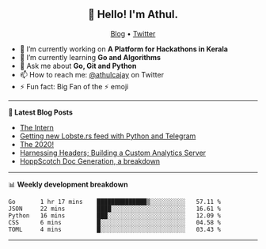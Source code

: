 <h2 align="center">👋 Hello! I'm Athul.</h2>
<p align="center">
  <a href="https://blog.athulcyriac.xyz">Blog</a> •
  <a href="https://twitter.com/athulcajay">Twitter</a>
</p>


- 🔭 I’m currently working on **A Platform for Hackathons in Kerala**
- 🌱 I’m currently learning **Go and Algorithms**
- 💬 Ask me about **Go, Git and Python**
- 📫 How to reach me: [@athulcajay](https://twitter.com/athulcajay) on Twitter
- ⚡ Fun fact: Big Fan of the :zap: emoji

-------

**📝 Latest Blog Posts**

<!-- BLOG-POST-LIST:START -->
- [The Intern](https://blog.athulcyriac.xyz/blog/frappe-internship/)
- [Getting new Lobste.rs feed with Python and Telegram](https://blog.athulcyriac.xyz/blog/lobsters_feed/)
- [The 2020!](https://blog.athulcyriac.xyz/blog/2020/)
- [Harnessing Headers; Building a Custom Analytics Server](https://blog.athulcyriac.xyz/blog/analytics_from_scratch/)
- [HoppScotch Doc Generation, a breakdown](https://blog.athulcyriac.xyz/blog/hopp-gen/)
<!-- BLOG-POST-LIST:END -->

-------

📊 **Weekly development breakdown**
<!--START_SECTION:waka-->
```text
Go       1 hr 17 mins    ██████████████▒░░░░░░░░░░   57.11 % 
JSON     22 mins         ████░░░░░░░░░░░░░░░░░░░░░   16.61 % 
Python   16 mins         ███░░░░░░░░░░░░░░░░░░░░░░   12.09 % 
CSS      6 mins          █░░░░░░░░░░░░░░░░░░░░░░░░   04.58 % 
TOML     4 mins          █░░░░░░░░░░░░░░░░░░░░░░░░   03.43 % 
```
<!--END_SECTION:waka-->

-------
